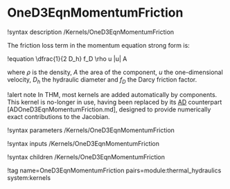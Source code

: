 # OneD3EqnMomentumFriction

!syntax description /Kernels/OneD3EqnMomentumFriction

The friction loss term in the momentum equation strong form is:

!equation
\dfrac{1}{2 D_h} f_D \rho u |u| A

where $\rho$ is the density, $A$ the area of the component, $u$ the one-dimensional velocity, $D_h$
the hydraulic diameter and $f_D$ the Darcy friction factor.

!alert note
In THM, most kernels are added automatically by components. This kernel is no-longer in use, having
been replaced by its [AD](automatic_differentiation/index.md) counterpart [ADOneD3EqnMomentumFriction.md],
designed to provide numerically exact contributions to the Jacobian.

!syntax parameters /Kernels/OneD3EqnMomentumFriction

!syntax inputs /Kernels/OneD3EqnMomentumFriction

!syntax children /Kernels/OneD3EqnMomentumFriction

!tag name=OneD3EqnMomentumFriction pairs=module:thermal_hydraulics system:kernels
